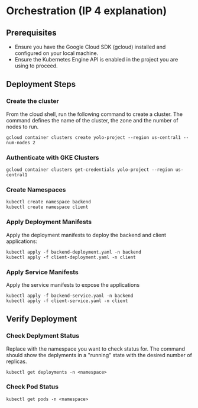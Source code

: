 # Orchestration (IP 4 explanation)

## Prerequisites
- Ensure you have the Google Cloud SDK (gcloud) installed and configured on your local machine.
- Ensure the Kubernetes Engine API is enabled in the project you are using to proceed.  

## Deployment Steps 
### Create the cluster

From the cloud shell, run the following command to create a cluster. The command defines the name of the cluster, the zone and the number of nodes to run. 

`gcloud container clusters create yolo-project --region us-central1 --num-nodes 2`

### Authenticate with GKE Clusters

`gcloud container clusters get-credentials yolo-project --region us-central1`

### Create Namespaces

```
kubectl create namespace backend
kubectl create namespace client
```
### Apply Deployment Manifests

Apply the deployment manifests to deploy the backend and client applications:

```
kubectl apply -f backend-deployment.yaml -n backend
kubectl apply -f client-deployment.yaml -n client
```

### Apply Service Manifests

Apply the service manifests to expose the applications

```
kubectl apply -f backend-service.yaml -n backend
kubectl apply -f client-service.yaml -n client
```

## Verify Deployment

### Check Deplyment Status

Replace <namespace> with the namespace you want to check status for. The command should show the deplyments in a "running" state with the desired number of replicas.

```
kubectl get deployments -n <namespace> 
```

### Check Pod Status

```
kubectl get pods -n <namespace> 
```
